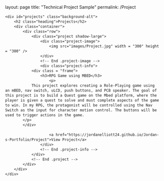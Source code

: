 layout: page
title: "Technical Project Sample"
permalink: /Project


    <div id="projects" class="background-alt">
        <h2 class="heading">Projects</h2>
        <div class="container">
            <div class="row">
                <div class="project shadow-large">
                    <div class="project-image">
                        <img src="images/Project.jpg" width = "300" height = "300" />
                    </div>
                    <!-- End .project-image -->
                    <div class="project-info">
			    <div class = "frame">
				    <h3>RPG Game using MBED</h3>
                        <p>
			    This project explores creating a Role-Playing game using an mBED, nav switch, uLCD, push buttons, and PCB speaker. The goal of this project is to build a Quest game on the Mbed platform, where the player is given a quest to solve and must complete aspects of the game to win. In my RPG, the protagonist will be controlled using the Nav Switch as the input for character motion control. The buttons will be used to trigger actions in the game.
			</p>
			</div>
                        
                        <a href="https://jordanelliott24.github.io/Jordan-s-Portfolio/Project">View Project</a> 
                    </div>
                    <!-- End .project-info -->
                </div>
                <!-- End .project -->
            </div>
        </div>
    </div>
